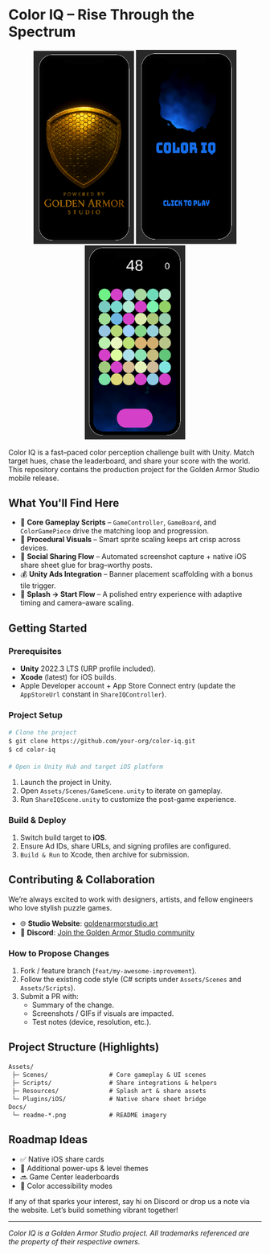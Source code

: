 # Color IQ – Rise Through the Spectrum

<p align="center">
  <img src="Docs/readme2.png" width="200" />
  <img src="Docs/readme3.png" width="200" />
  <img src="Docs/readme1.png" width="200" />
</p>


Color IQ is a fast–paced color perception challenge built with Unity. Match target hues, chase the leaderboard, and share your score with the world. This repository contains the production project for the Golden Armor Studio mobile release.

## What You'll Find Here

- 🎯 **Core Gameplay Scripts** – `GameController`, `GameBoard`, and `ColorGamePiece` drive the matching loop and progression.
- 🎨 **Procedural Visuals** – Smart sprite scaling keeps art crisp across devices.
- 📣 **Social Sharing Flow** – Automated screenshot capture + native iOS share sheet glue for brag–worthy posts.
- 💰 **Unity Ads Integration** – Banner placement scaffolding with a bonus tile trigger.
- 🧭 **Splash → Start Flow** – A polished entry experience with adaptive timing and camera–aware scaling.

## Getting Started

### Prerequisites

- **Unity** 2022.3 LTS (URP profile included).
- **Xcode** (latest) for iOS builds.
- Apple Developer account + App Store Connect entry (update the `AppStoreUrl` constant in `ShareIQController`).

### Project Setup

```bash
# Clone the project
$ git clone https://github.com/your-org/color-iq.git
$ cd color-iq

# Open in Unity Hub and target iOS platform
```

1. Launch the project in Unity.
2. Open `Assets/Scenes/GameScene.unity` to iterate on gameplay.
3. Run `ShareIQScene.unity` to customize the post-game experience.

### Build & Deploy

1. Switch build target to **iOS**.
2. Ensure Ad IDs, share URLs, and signing profiles are configured.
3. `Build & Run` to Xcode, then archive for submission.


## Contributing & Collaboration

We’re always excited to work with designers, artists, and fellow engineers who love stylish puzzle games.

- 🌐 **Studio Website**: [goldenarmorstudio.art](https://goldenarmorstudio.art)
- 💬 **Discord**: [Join the Golden Armor Studio community](https://discord.gg/cTDGryK7)

### How to Propose Changes

1. Fork / feature branch (`feat/my-awesome-improvement`).
2. Follow the existing code style (C# scripts under `Assets/Scenes` and `Assets/Scripts`).
3. Submit a PR with:
   - Summary of the change.
   - Screenshots / GIFs if visuals are impacted.
   - Test notes (device, resolution, etc.).

## Project Structure (Highlights)

```
Assets/
 ├─ Scenes/                 # Core gameplay & UI scenes
 ├─ Scripts/                # Share integrations & helpers
 ├─ Resources/              # Splash art & share assets
 └─ Plugins/iOS/            # Native share sheet bridge
Docs/
 └─ readme-*.png            # README imagery
```

## Roadmap Ideas

- ✅ Native iOS share cards
- 🔄 Additional power-ups & level themes
- 🔜 Game Center leaderboards
- 🧪 Color accessibility modes

If any of that sparks your interest, say hi on Discord or drop us a note via the website. Let’s build something vibrant together!

---
*Color IQ is a Golden Armor Studio project. All trademarks referenced are the property of their respective owners.*
